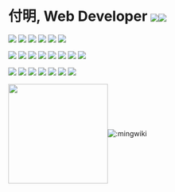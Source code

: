 # 付明, Web Developer <a href="https://journal.zed.ink"><img align="center" src="https://img.shields.io/badge/个人博客-395060?style=for-the-badge&logo=githubpages"></a><a href="https://zed.ink/cv/"><img align="center" src="https://img.shields.io/badge/个人简历-395060?style=for-the-badge&logo=github"></a>

![](https://img.shields.io/badge/os-Debian-red?style=for-the-badge&logo=debian)
![](https://img.shields.io/badge/ide-VScode-blue?style=for-the-badge&logo=visualstudiocode)
![](https://img.shields.io/badge/iTerm2-000000?style=for-the-badge&logo=iterm2)
![](https://img.shields.io/badge/vim-2bc451?style=for-the-badge&logo=vim)
![](https://img.shields.io/badge/chrome-3364b2?style=for-the-badge&logo=googlechrome)
![](https://img.shields.io/badge/ffmpeg-158300?style=for-the-badge&logo=ffmpeg)

![](https://img.shields.io/badge/es6-CEB331?style=for-the-badge&logo=javascript)
![](https://img.shields.io/badge/nodejs-67bc5c?style=for-the-badge&logo=node.js)
![](https://img.shields.io/badge/vue3-33A06F?style=for-the-badge&logo=vue.js)
![](https://img.shields.io/badge/react-8ba3c9?style=for-the-badge&logo=react)
![](https://img.shields.io/badge/jquery-78CFF5?style=for-the-badge&logo=jquery)
![](https://img.shields.io/badge/scss-b7457c?style=for-the-badge&logo=sass)
![](https://img.shields.io/badge/h5-bf4122?style=for-the-badge&logo=html5)
![](https://img.shields.io/badge/reveal-918628?style=for-the-badge&logo=reveal.js)

![](https://img.shields.io/badge/docker-2CB7EC?style=for-the-badge&logo=docker)
![](https://img.shields.io/badge/openresty-74C053?style=for-the-badge&logo=nginx)
![](https://img.shields.io/badge/npm-C60600?style=for-the-badge&logo=npm)
![](https://img.shields.io/badge/webpack-1C74BA?style=for-the-badge&logo=webpack)
![](https://img.shields.io/badge/eslint-8080F2?style=for-the-badge&logo=eslint)
![](https://img.shields.io/badge/pug-593830?style=for-the-badge&logo=pug)
![](https://img.shields.io/badge/vite-562a82?style=for-the-badge&logo=vite)

<img align="center" src="https://user-images.githubusercontent.com/7548568/160105386-e5e3e864-3c06-4c76-8d49-1d5fae503ea0.gif" height=200><img align="center" src="https://count.getloli.com/get/@:mingwiki" alt=":mingwiki">
